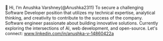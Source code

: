 👋 Hi, I’m Anushka Varshney(@Anushka2311)
To secure a challenging Software Developer position that utilizes my technical expertise, analytical thinking, and creativity to contribute to the success of the company.
Software engineer passionate about building innovative solutions. Currently exploring the intersections of AI, web development, and open-source.
Let's connect: www.linkedin.com/in/anushka-v-14860422a


